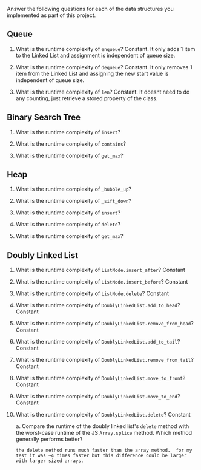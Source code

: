 Answer the following questions for each of the data structures you implemented as part of this project.

## Queue

1. What is the runtime complexity of `enqueue`?
   Constant. It only adds 1 item to the Linked List and assignment is independent of queue size.

2. What is the runtime complexity of `dequeue`?
   Constant. It only removes 1 item from the Linked List and assigning the new start value is independent of queue size.

3. What is the runtime complexity of `len`?
   Constant. It doesnt need to do any counting, just retrieve a stored property of the class.

## Binary Search Tree

1. What is the runtime complexity of `insert`?

2. What is the runtime complexity of `contains`?

3. What is the runtime complexity of `get_max`?

## Heap

1. What is the runtime complexity of `_bubble_up`?

2. What is the runtime complexity of `_sift_down`?

3. What is the runtime complexity of `insert`?

4. What is the runtime complexity of `delete`?

5. What is the runtime complexity of `get_max`?

## Doubly Linked List

1.  What is the runtime complexity of `ListNode.insert_after`?
    Constant

2.  What is the runtime complexity of `ListNode.insert_before`?
    Constant

3.  What is the runtime complexity of `ListNode.delete`?
    Constant

4.  What is the runtime complexity of `DoublyLinkedList.add_to_head`?
    Constant

5.  What is the runtime complexity of `DoublyLinkedList.remove_from_head`?
    Constant

6.  What is the runtime complexity of `DoublyLinkedList.add_to_tail`?
    Constant

7.  What is the runtime complexity of `DoublyLinkedList.remove_from_tail`?
    Constant

8.  What is the runtime complexity of `DoublyLinkedList.move_to_front`?
    Constant

9.  What is the runtime complexity of `DoublyLinkedList.move_to_end`?
    Constant

10. What is the runtime complexity of `DoublyLinkedList.delete`?
    Constant

    a. Compare the runtime of the doubly linked list's `delete` method with the worst-case runtime of the JS `Array.splice` method. Which method generally performs better?

        the delete method runs much faster than the array method.  for my test it was ~4 times faster but this difference could be larger with larger sized arrays.
